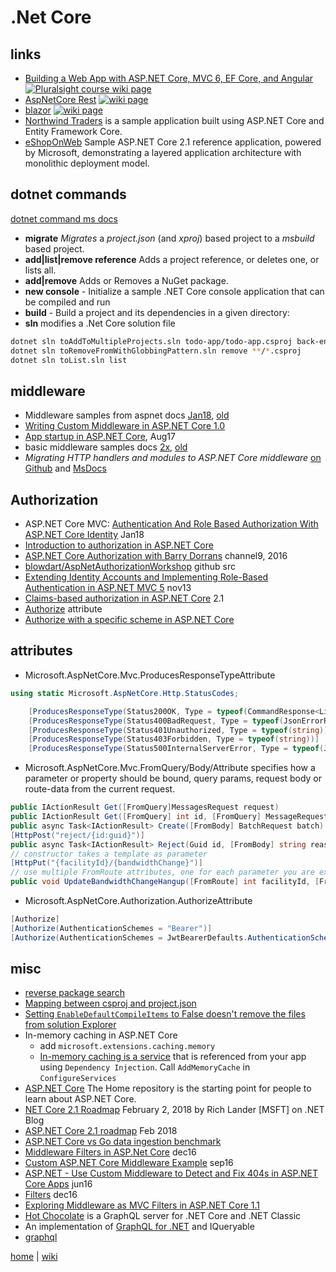 # .Net Core

## links

- [Building a Web App with ASP.NET Core, MVC 6, EF Core, and Angular](./netcore/Building.A.Web.App.With.ASP.NET.Core.MVC6.EFCore.And.Angular.md) [![Pluralsight course wiki page](https://img.shields.io/badge/Pluralsight-wiki-red.svg)](./netcore/Building.A.Web.App.With.ASP.NET.Core.MVC6.EFCore.And.Angular.md)
- [AspNetCore Rest](rest.md) [![wiki page](https://img.shields.io/badge/wiki-page-green.svg)](rest.md)
- [blazor](./netcore/blazor.md) [![wiki page](https://img.shields.io/badge/wiki-page-green.svg)](./netcore/blazor.md)
- [Northwind Traders](https://github.com/JasonGT/NorthwindTraders) is a sample application built using ASP.NET Core and Entity Framework Core.
- [eShopOnWeb](https://github.com/dotnet-architecture/eShopOnWeb) Sample ASP.NET Core 2.1 reference application, powered by Microsoft, demonstrating a layered application architecture with monolithic deployment model.

## dotnet commands

[dotnet command ms docs](https://docs.microsoft.com/en-us/dotnet/core/tools/dotnet)

- **migrate** _Migrates_ a *project.json* (and _xproj_) based project to a *msbuild* based project.
- **add|list|remove reference** Adds a project reference, or deletes one, or lists all.
- **add|remove** Adds or Removes a NuGet package.
- **new console** - Initialize a sample .NET Core console application that can be compiled and run
- **build** - Build a project and its dependencies in a given directory:
- **sln** modifies a .Net Core solution file

```bash
dotnet sln toAddToMultipleProjects.sln todo-app/todo-app.csproj back-end/back-end.csproj
dotnet sln toRemoveFromWithGlobbingPattern.sln remove **/*.csproj
dotnet sln toList.sln list
```

## middleware

- Middleware samples from aspnet docs [Jan18](https://docs.microsoft.com/en-us/aspnet/core/fundamentals/middleware/?tabs=aspnetcore2x), [old](https://github.com/aspnet/Docs/tree/master/aspnetcore/fundamentals/middleware/sample)
- [Writing Custom Middleware in ASP.NET Core 1.0](https://www.exceptionnotfound.net/writing-custom-middleware-in-asp-net-core-1-0/)
- [App startup in ASP.NET Core](https://github.com/aspnet/Docs/blob/master/aspnetcore/fundamentals/startup.md), Aug17
- basic middleware samples docs [2x](https://github.com/aspnet/Docs/blob/master/aspnetcore/fundamentals/middleware/index.md), [old](https://github.com/aspnet/Docs/blob/master/aspnetcore/fundamentals/middleware.md)
- _Migrating HTTP handlers and modules to ASP.NET Core middleware_ [on Github](https://github.com/aspnet/Docs/blob/master/aspnetcore/migration/http-modules.md) and [MsDocs](https://docs.microsoft.com/en-us/aspnet/core/migration/http-modules)

## Authorization

- ASP.NET Core MVC: [Authentication And Role Based Authorization With ASP.NET Core Identity](https://social.technet.microsoft.com/wiki/contents/articles/36804.asp-net-core-mvc-authentication-and-role-based-authorization-with-asp-net-core-identity.aspx) Jan18 
- [Introduction to authorization in ASP.NET Core](https://docs.microsoft.com/en-us/aspnet/core/security/authorization/introduction)
- [ASP.NET Core Authorization with Barry Dorrans](https://channel9.msdn.com/Blogs/Seth-Juarez/ASPNET-Core-Authorization-with-Barry-Dorrans) channel9, 2016
- [blowdart/AspNetAuthorizationWorkshop](https://github.com/blowdart/AspNetAuthorizationWorkshop) github src
- [Extending Identity Accounts and Implementing Role-Based Authentication in ASP.NET MVC 5](http://johnatten.com/2013/11/11/extending-identity-accounts-and-implementing-role-based-authentication-in-asp-net-mvc-5/) nov13
- [Claims-based authorization in ASP.NET Core](https://docs.microsoft.com/en-us/aspnet/core/security/authorization/claims?view=aspnetcore-2.1) 2.1
- [Authorize](https://www.tutorialspoint.com/asp.net_core/asp.net_core_authorize_attribute.htm) attribute
- [Authorize with a specific scheme in ASP.NET Core](https://docs.microsoft.com/en-us/aspnet/core/security/authorization/limitingidentitybyscheme?tabs=aspnetcore2x)

## attributes

- Microsoft.AspNetCore.Mvc.ProducesResponseTypeAttribute

```cs
using static Microsoft.AspNetCore.Http.StatusCodes;

    [ProducesResponseType(Status200OK, Type = typeof(CommandResponse<List<SomeDto>>))]
    [ProducesResponseType(Status400BadRequest, Type = typeof(JsonErrorResponse))]
    [ProducesResponseType(Status401Unauthorized, Type = typeof(string))]
    [ProducesResponseType(Status403Forbidden, Type = typeof(string))]
    [ProducesResponseType(Status500InternalServerError, Type = typeof(JsonErrorResponse))]
```

- Microsoft.AspNetCore.Mvc.FromQuery/Body/Attribute specifies how a parameter or property should be bound, query params, request body or route-data from the current request.

```cs
public IActionResult Get([FromQuery]MessagesRequest request)
public IActionResult Get([FromQuery] int id, [FromQuery] MessageRequest request)
public async Task<IActionResult> Create([FromBody] BatchRequest batch)
[HttpPost("reject/{id:guid}")]
public async Task<IActionResult> Reject(Guid id, [FromBody] string reason)
// constructor takes a template as parameter
[HttpPut("{facilityId}/{bandwidthChange}")] 
// use multiple FromRoute attributes, one for each parameter you are expecting to be bound from the routing data
public void UpdateBandwidthChangeHangup([FromRoute] int facilityId, [FromRoute] int bandwidthChange)
```

- Microsoft.AspNetCore.Authorization.AuthorizeAttribute

```cs
[Authorize]
[Authorize(AuthenticationSchemes = "Bearer")]
[Authorize(AuthenticationSchemes = JwtBearerDefaults.AuthenticationScheme, Policy = Function.CanReject)]
```

## misc

- [reverse package search](https://packagesearch.azurewebsites.net/)
- [Mapping between csproj and project.json](https://docs.microsoft.com/en-us/dotnet/core/tools/project-json-to-csproj)
- [Setting `EnableDefaultCompileItems` to False doesn't remove the files from solution Explorer](https://github.com/dotnet/sdk/issues/1157)
- In-memory caching in ASP.NET Core
  - add `microsoft.extensions.caching.memory`
  - [In-memory caching is a service](https://docs.microsoft.com/en-us/aspnet/core/performance/caching/memory) that is referenced from your app using `Dependency Injection`. Call `AddMemoryCache` in `ConfigureServices`
- [ASP.NET Core](https://github.com/aspnet/home) The Home repository is the starting point for people to learn about ASP.NET Core.
- [NET Core 2.1 Roadmap](https://blogs.msdn.microsoft.com/dotnet/2018/02/02/net-core-2-1-roadmap/) February 2, 2018 by Rich Lander [MSFT] on .NET Blog
- [ASP.NET Core 2.1 roadmap](https://blogs.msdn.microsoft.com/webdev/2018/02/02/asp-net-core-2-1-roadmap/) Feb 2018
- [ASP.NET Core vs Go data ingestion benchmark](https://stefanprodan.com/2016/aspnetcore-vs-golang-data-ingestion-benchmark/)
- [Middleware Filters in ASP.Net Core](http://www.intstrings.com/ramivemula/articles/middleware-filters-in-asp-net-core/) dec16
- [Custom ASP.NET Core Middleware Example](https://blogs.msdn.microsoft.com/dotnet/2016/09/19/custom-asp-net-core-middleware-example/) sep16
- [ASP.NET - Use Custom Middleware to Detect and Fix 404s in ASP.NET Core Apps](https://msdn.microsoft.com/en-us/magazine/mt707525.aspx) jun16
- [Filters](https://docs.microsoft.com/en-us/aspnet/core/mvc/controllers/filters) dec16
- [Exploring Middleware as MVC Filters in ASP.NET Core 1.1](https://andrewlock.net/exploring-middleware-as-mvc-filters-in-asp-net-core-1-1/)
- [Hot Chocolate](https://github.com/ChilliCream/hotchocolate) is a GraphQL server for .NET Core and .NET Classic
- An implementation of [GraphQL for .NET](https://github.com/ckimes89/graphql-net) and IQueryable
- [graphql](https://graphql.org/code/#c-net)


[home](../README.md) | [wiki](https://github.com/illegitimis/Tutorial/wiki)